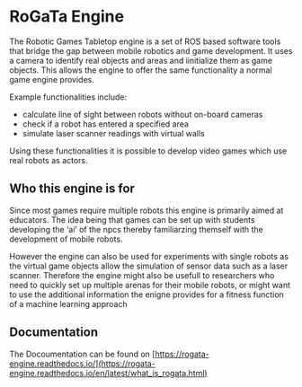 # RoGaTa Engine

The Robotic Games Tabletop engine is a set of ROS based software tools that bridge the gap between mobile robotics and game development. It uses a camera to identify real objects and areas and iinitialize them as game objects. This allows the engine to offer the same functionality a normal game engine provides.

Example functionalities include: 
* calculate line of sight between robots without on-board cameras 
* check if a robot has entered a specified area 
* simulate laser scanner readings with virtual walls

Using these functionalities it is possible to develop video games which use real robots as actors.

## Who this engine is for
Since most games require multiple robots this engine is primarily aimed at educators. The idea being that games can be set up with students developing the ‘ai’ of the npcs thereby familiarzing themself with the development of mobile robots.

However the engine can also be used for experiments with single robots as the virtual game objects allow the simulation of sensor data such as a laser scanner. Therefore the engine might also be usefull to researchers who need to quickly set up multiple arenas for their mobile robots, or might want to use the additional information the enigne provides for a fitness function of a machine learning approach
## Documentation
The Docoumentation can be found on [https://rogata-engine.readthedocs.io/](https://rogata-engine.readthedocs.io/en/latest/what_is_rogata.html) 
